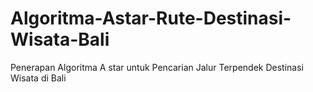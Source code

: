 # Algoritma-Astar-Rute-Destinasi-Wisata-Bali
Penerapan Algoritma A star untuk Pencarian Jalur Terpendek Destinasi Wisata di Bali
